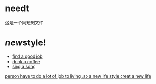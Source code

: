 # needt
这是一个简短的文件

  <body>
    <h1><i>new</i>style!</h1>
    <a href="twitter-logo.png">
      <ul>
        <li>find a good job</li>
        <li>drink a coffee</li>
        <li>sing a song</li>
      </ul>
      <p>person have to do a lot of job to living ,so a new life style creat a new life </p>
      </body>
    </html>
          
          
